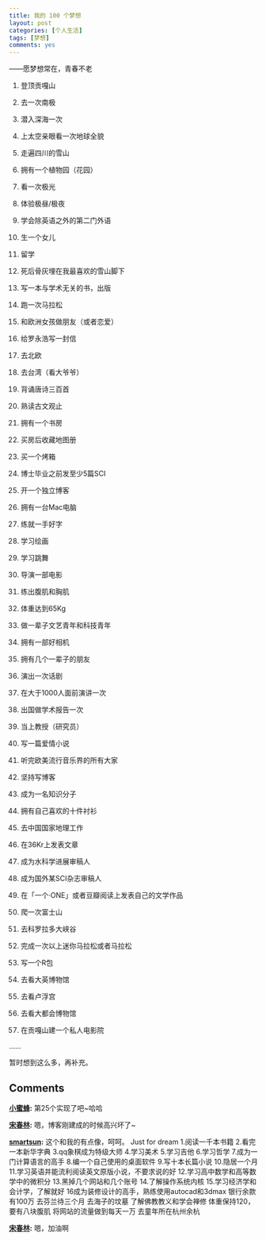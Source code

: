 ```yaml
---
title: 我的 100 个梦想
layout: post
categories: [个人生活]
tags: [梦想]
comments: yes
---
```


——愿梦想常在，青春不老 
1. 登顶贡嘎山

2. 去一次南极

3. 潜入深海一次

4. 上太空亲眼看一次地球全貌

5. 走遍四川的雪山

6. 拥有一个植物园（花园）

7. 看一次极光

8. 体验极昼/极夜

9. 学会除英语之外的第二门外语

10. 生一个女儿

11. 留学

12. 死后骨灰埋在我最喜欢的雪山脚下

13. 写一本与学术无关的书，出版

14. 跑一次马拉松

15. 和欧洲女孩做朋友（或者恋爱）

16. 给罗永浩写一封信

17. 去北欧

18. 去台湾（看大爷爷）

19. 背诵唐诗三百首

20. 熟读古文观止

21. 拥有一个书房

22. 买房后收藏地图册

23. 买一个烤箱

24. 博士毕业之前发至少5篇SCI

25. 开一个独立博客

26. 拥有一台Mac电脑

27. 练就一手好字

28. 学习绘画

29. 学习跳舞

30. 导演一部电影

31. 练出腹肌和胸肌

32. 体重达到65Kg

33. 做一辈子文艺青年和科技青年

34. 拥有一部好相机

35. 拥有几个一辈子的朋友

36. 演出一次话剧

37. 在大于1000人面前演讲一次

38. 出国做学术报告一次

39. 当上教授（研究员）

40. 写一篇爱情小说

41. 听完欧美流行音乐界的所有大家

42. 坚持写博客

43. 成为一名知识分子

44. 拥有自己喜欢的十件衬衫

45. 去中国国家地理工作

46. 在36Kr上发表文章

47. 成为水科学进展审稿人

48. 成为国外某SCI杂志审稿人

49. 在「一个·ONE」或者豆瓣阅读上发表自己的文学作品

50. 爬一次富士山

51. 去科罗拉多大峡谷

52. 完成一次以上迷你马拉松或者马拉松

53. 写一个R包

54. 去看大英博物馆

55. 去看卢浮宫

56. 去看大都会博物馆

57. 在贡嘎山建一个私人电影院

……

暂时想到这么多，再补充。

## Comments

**[小蜜蜂](#27 "2013-11-24 22:15:24"):** 第25个实现了吧~哈哈

**[宋春林](#33 "2013-11-24 23:05:02"):** 嗯，博客刚建成的时候高兴坏了~

**[smartsun](#133 "2014-01-23 18:35:05"):** 这个和我的有点像，呵呵。 Just for dream 1.阅读一千本书籍 2.看完一本新华字典 3.qq象棋成为特级大师 4.学习美术 5.学习吉他 6.学习哲学 7.成为一门计算语言的高手 8.编一个自己使用的桌面软件 9.写十本长篇小说 10.隐居一个月 11.学习英语并能流利阅读英文原版小说，不要求说的好 12.学习高中数学和高等数学中的微积分 13.黑掉几个网站和几个账号 14.了解操作系统内核 15.学习经济学和会计学，了解就好 16成为装修设计的高手，熟练使用autocad和3dmax 银行余款有100万 去芬兰待三个月 去海子的坟墓 了解佛教教义和学会禅修 体重保持120，要有八块腹肌 将网站的流量做到每天一万 去童年所在杭州余杭

**[宋春林](#136 "2014-01-23 19:42:19"):** 嗯，加油啊

